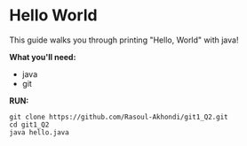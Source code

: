# Hello World
This guide walks you through printing "Hello, World" with java!

**What you'll need:**
* java
* git

**RUN:**
```
git clone https://github.com/Rasoul-Akhondi/git1_Q2.git
cd git1_Q2
java hello.java
```
